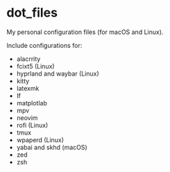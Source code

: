 # dot_files
My personal configuration files (for macOS and Linux).

Include configurations for:
- alacrrity
- fcixt5 (Linux)
- hyprland and waybar (Linux)
- kitty
- latexmk
- lf
- matplotlab
- mpv
- neovim
- rofi (Linux)
- tmux
- wpaperd (Linux)
- yabai and skhd (macOS)
- zed
- zsh

